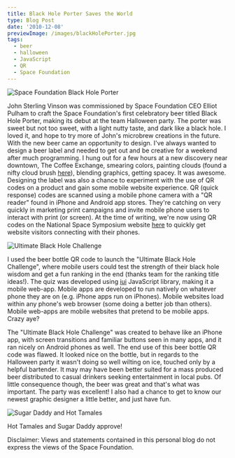 ```yaml
---
title: Black Hole Porter Saves the World
type: Blog Post
date: '2010-12-08'
previewImage: /images/blackHolePorter.jpg
tags:
  - beer
  - halloween
  - JavaScript
  - QR
  - Space Foundation
---
```

![Space Foundation Black Hole Porter](/images/blackHolePorter.jpg)

John Sterling Vinson was commissioned by Space Foundation CEO Elliot Pulham to craft the Space Foundation's first celebratory beer titled Black Hole Porter, making its debut at the team Halloween party. The porter was sweet but not too sweet, with a light nutty taste, and dark like a black hole. I loved it, and hope to try more of John's microbrew creations in the future. With the new beer came an opportunity to design. I've always wanted to design a beer label and needed to get out and be creative for a weekend after much programming. I hung out for a few hours at a new discovery near downtown, The Coffee Exchange, smearing colors, painting clouds (found a nifty cloud brush [here](https://javierzhx.deviantart.com/art/Cloud-Brushes-34277964)), blending graphics, getting spacey. It was awesome. Designing the label was also a chance to experiment with the use of QR codes on a product and gain some mobile website experience. QR (quick response) codes are scanned using a mobile phone camera with a "QR reader" found in iPhone and Android app stores. They're catching on very quickly in marketing print campaigns and invite mobile phone users to interact with print (or screen). At the time of writing, we're now using QR codes on the National Space Symposium website [here](https://www.nationalspacesymposium.org/mobile-features) to quickly get website visitors connecting with their phones.

![Ultimate Black Hole Challenge](/images/blackHoleChallenge.jpg)

I used the beer bottle QR code to launch the "Ultimate Black Hole Challenge", where mobile users could test the strength of their black hole wisdom and get a fun ranking in the end (thanks team for the ranking title ideas!). The quiz was developed using [iui](https://code.google.com/p/iui/) JavaScript library, making it a mobile web-app. Mobile apps are developed to run natively on whatever phone they are on (e.g. iPhone apps run on iPhones). Mobile websites load within any phone's web browser (some doing a better job than others). Mobile web-apps are mobile websites that pretend to be mobile apps. Crazy aye?

The "Ultimate Black Hole Challenge" was created to behave like an iPhone app, with screen transitions and familiar buttons seen in many apps, and it ran nicely on Android phones as well. The end use of this beer bottle QR code was flawed. It looked nice on the bottle, but in regards to the Halloween party it wasn't doing so well wilting on ice, touched only by a helpful bartender. It may may have been better suited for a mass produced beer distributed to casual drinkers seeking entertainment in local pubs. Of little consequence though, the beer was great and that's what was important. The party was excellent! I also had a chance to get to know our newest graphic designer a little better, and just have fun.

![Sugar Daddy and Hot Tamales](/images/sugarDaddyHotTamales.jpg)

Hot Tamales and Sugar Daddy approve!

Disclaimer: Views and statements contained in this personal blog do not express the views of the Space Foundation.
